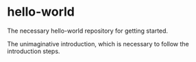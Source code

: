 # hello-world
The necessary hello-world repository for getting started.

The unimaginative introduction, which is necessary to follow the introduction steps.
